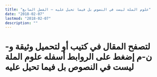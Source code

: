 ```yaml
---
title: "علوم الملة ليست في النصوص بل فيما تحيل عليه – الفصل السابع"
date: "2018-02-07"
lastmod: "2018-02-07"
description: ""
---
```

# **لتصفح المقال في كتيب أو لتحميل وثيقة و-ن-م إضغط على الروابط أسفله** **علوم الملة ليست في النصوص بل فيما تحيل عليه**

###